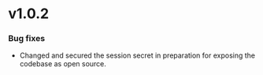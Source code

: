 # v1.0.2

### Bug fixes

- Changed and secured the session secret in preparation for exposing the codebase as open source.
